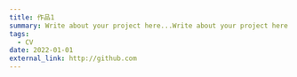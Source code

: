 ```yaml
---
title: 作品1
summary: Write about your project here...Write about your project here...Write about your project here...Write about your project here...Write about your project here...Write about your project here...
tags:
  - CV
date: 2022-01-01
external_link: http://github.com
---
```

